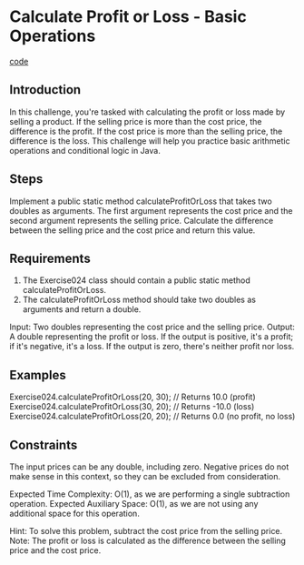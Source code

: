 # Calculate Profit or Loss - Basic Operations

[code](Exercise024.java)

## Introduction

In this challenge, you're tasked with calculating the profit or loss made by selling a product. If the selling price is more than the cost price, the difference is the profit. If the cost price is more than the selling price, the difference is the loss. This challenge will help you practice basic arithmetic operations and conditional logic in Java.

## Steps

Implement a public static method calculateProfitOrLoss that takes two doubles as arguments. The first argument represents the cost price and the second argument represents the selling price.
Calculate the difference between the selling price and the cost price and return this value.

## Requirements

1. The Exercise024 class should contain a public static method calculateProfitOrLoss.
2. The calculateProfitOrLoss method should take two doubles as arguments and return a double.

Input: Two doubles representing the cost price and the selling price.
Output: A double representing the profit or loss. If the output is positive, it's a profit; if it's negative, it's a loss. If the output is zero, there's neither profit nor loss.

## Examples

Exercise024.calculateProfitOrLoss(20, 30); // Returns 10.0 (profit)
Exercise024.calculateProfitOrLoss(30, 20); // Returns -10.0 (loss)
Exercise024.calculateProfitOrLoss(20, 20); // Returns 0.0 (no profit, no loss)

## Constraints

The input prices can be any double, including zero. Negative prices do not make sense in this context, so they can be excluded from consideration.

Expected Time Complexity: O(1), as we are performing a single subtraction operation.
Expected Auxiliary Space: O(1), as we are not using any additional space for this operation.

Hint: To solve this problem, subtract the cost price from the selling price.
Note: The profit or loss is calculated as the difference between the selling price and the cost price.
